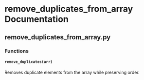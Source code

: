 # remove_duplicates_from_array Documentation

<!-- BEGIN_PY_DOCS -->
## remove_duplicates_from_array.py

### Functions

#### `remove_duplicates(arr)`

Removes duplicate elements from the array while preserving order.


<!-- END_PY_DOCS -->